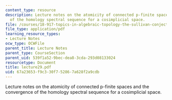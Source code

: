 ```yaml
---
content_type: resource
description: Lecture notes on the atomicity of connected p-finite spaces and the convergence
  of the homology spectral sequence for a cosimplicial space.
file: /courses/18-917-topics-in-algebraic-topology-the-sullivan-conjecture-fall-2007/67a23653f9c330f752867a628f2a9cdb_lecture29.pdf
file_type: application/pdf
learning_resource_types:
- Lecture Notes
ocw_type: OCWFile
parent_title: Lecture Notes
parent_type: CourseSection
parent_uid: 539f1a52-9bec-dea8-3cda-293d08133024
resourcetype: Document
title: lecture29.pdf
uid: 67a23653-f9c3-30f7-5286-7a628f2a9cdb
---
```

Lecture notes on the atomicity of connected p-finite spaces and the convergence of the homology spectral sequence for a cosimplicial space.

